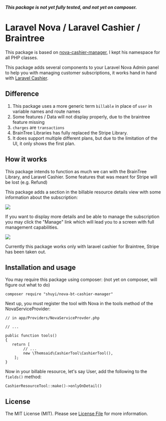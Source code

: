  **_This package is not yet fully tested, and not yet on composer._** 

# Laravel Nova / Laravel Cashier / Braintree
This package is based on [nova-cashier-manager](https://github.com/themsaid/nova-cashier-manager), I kept his namespace for all PHP classes.

This package adds several components to your Laravel Nova Admin panel to help you with managing customer subscriptions, it works hand
in hand with [Laravel Cashier](https://github.com/laravel/cashier).

## Difference 

1. This package uses a more generic term `billable` in place of `user` in variable names and route names 
2. Some features / Data will not display properly, due to the braintree feature missing
3. `charges` are `transactions`
4. BrainTree Libraries has fully replaced the Stripe Library.
5. It does support multiple different plans, but due to the limitation of the UI, it only shows the first plan. 

## How it works
This package intends to function as much we can with the BrainTree Library, and Laravel Cashier. Some features that was meant for Stripe will be lost (e.g. Refund)

This package adds a section in the billable resource details view with some information about the subscription:

<img src="https://github.com/themsaid/nova-cashier-tool/blob/master/resource-tool.jpg?raw=true">

If you want to display more details and be able to manage the subscription you may click the "Manage" link which will lead you
to a screen with full management capabilities.

<img src="https://github.com/themsaid/nova-cashier-tool/blob/master/billable-screen.jpg?raw=true">

Currently this package works only with laravel cashier for Braintree, Stripe has been taken out.

## Installation and usage

You may require this package using composer: (not yet on composer, will figure out what to do)

```
composer require "shuyi/nova-bt-cashier-manager"
```

Next up, you must register the tool with Nova in the tools method of the NovaServiceProvider:

```
// in app/Providers/NovaServiceProvder.php

// ...

public function tools()
{
   return [
        // ...
        new \Themsaid\CashierTool\CashierTool(),
    ];
}
```

Now in your billable resource, let's say User, add the following to the `fields()` method:

```
CashierResourceTool::make()->onlyOnDetail()
```


## License

The MIT License (MIT). Please see [License File](LICENSE.md) for more information.
